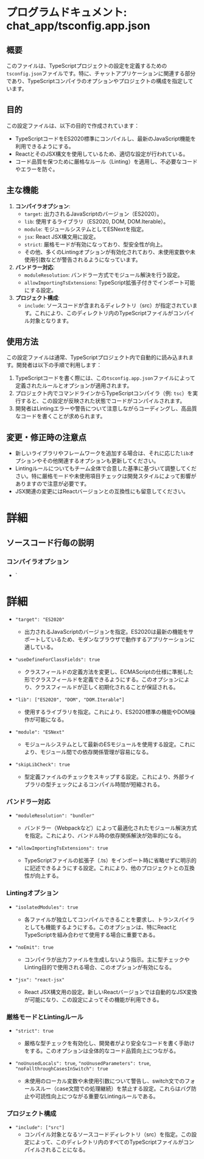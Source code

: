 # プログラムドキュメント: chat_app/tsconfig.app.json

## 概要
このファイルは、TypeScriptプロジェクトの設定を定義するための`tsconfig.json`ファイルです。特に、チャットアプリケーションに関連する部分であり、TypeScriptコンパイラのオプションやプロジェクトの構成を指定しています。

## 目的
この設定ファイルは、以下の目的で作成されています：
- TypeScriptコードをES2020標準にコンパイルし、最新のJavaScript機能を利用できるようにする。
- ReactとそのJSX構文を使用しているため、適切な設定が行われている。
- コード品質を保つために厳格なルール（Linting）を適用し、不必要なコードやエラーを防ぐ。

## 主な機能
1. **コンパイラオプション**:
   - `target`: 出力されるJavaScriptのバージョン（ES2020）。
   - `lib`: 使用するライブラリ（ES2020, DOM, DOM.Iterable）。
   - `module`: モジュールシステムとしてESNextを指定。
   - `jsx`: React JSX構文用に設定。
   - `strict`: 厳格モードが有効になっており、型安全性が向上。
   - その他、多くのLintingオプションが有効化されており、未使用変数や未使用引数などが警告されるようになっています。
2. **バンドラー対応**:
   - `moduleResolution`: バンドラー方式でモジュール解決を行う設定。
   - `allowImportingTsExtensions`: TypeScript拡張子付きでインポート可能にする設定。 
3. **プロジェクト構成**:
   - `include`: ソースコードが含まれるディレクトリ（src）が指定されています。これにより、このディレクトリ内のTypeScriptファイルがコンパイル対象となります。 

## 使用方法
この設定ファイルは通常、TypeScriptプロジェクト内で自動的に読み込まれます。開発者は以下の手順で利用します：
1. TypeScriptコードを書く際には、この`tsconfig.app.json`ファイルによって定義されたルールとオプションが適用されます。
2. プロジェクト内でコマンドラインからTypeScriptコンパイラ（例: `tsc`）を実行すると、この設定が反映された状態でコードがコンパイルされます。
3. 開発者はLintingエラーや警告について注意しながらコーディングし、高品質なコードを書くことが求められます。

## 変更・修正時の注意点
- 新しいライブラリやフレームワークを追加する場合は、それに応じた`lib`オプションやその他関連するオプションも更新してください。
- Lintingルールについてもチーム全体で合意した基準に基づいて調整してください。特に厳格モードや未使用項目チェックは開発スタイルによって影響がありますので注意が必要です。 
- JSX関連の変更にはReactバージョンとの互換性にも留意してください。 

# 詳細
## ソースコード行毎の説明
### コンパイラオプション
- `
# 詳細
- `"target": "ES2020"`
  - 出力されるJavaScriptのバージョンを指定。ES2020は最新の機能をサポートしているため、モダンなブラウザで動作するアプリケーションに適している。

- `"useDefineForClassFields": true`
  - クラスフィールドの定義方法を変更し、ECMAScriptの仕様に準拠した形でクラスフィールドを定義できるようにする。このオプションにより、クラスフィールドが正しく初期化されることが保証される。

- `"lib": ["ES2020", "DOM", "DOM.Iterable"]`
  - 使用するライブラリを指定。これにより、ES2020標準の機能やDOM操作が可能になる。

- `"module": "ESNext"`
  - モジュールシステムとして最新のESモジュールを使用する設定。これにより、モジュール間での依存関係管理が容易になる。

- `"skipLibCheck": true`
  - 型定義ファイルのチェックをスキップする設定。これにより、外部ライブラリの型チェックによるコンパイル時間が短縮される。

### バンドラー対応
- `"moduleResolution": "bundler"`
  - バンドラー（Webpackなど）によって最適化されたモジュール解決方式を指定。これにより、バンドル時の依存関係解決が効率的になる。

- `"allowImportingTsExtensions": true`
  - TypeScriptファイルの拡張子（.ts）をインポート時に省略せずに明示的に記述できるようにする設定。これにより、他のプロジェクトとの互換性が向上する。

### Lintingオプション
- `"isolatedModules": true`
  - 各ファイルが独立してコンパイルできることを要求し、トランスパイラとしても機能するようにする。このオプションは、特にReactとTypeScriptを組み合わせて使用する場合に重要である。

- `"noEmit": true`
  - コンパイラが出力ファイルを生成しないよう指示。主に型チェックやLinting目的で使用される場合、このオプションが有効になる。

- `"jsx": "react-jsx"`
  - React JSX構文用の設定。新しいReactバージョンでは自動的なJSX変換が可能になり、この設定によってその機能が利用できる。

### 厳格モードとLintingルール
- `"strict": true`
  - 厳格な型チェックを有効化し、開発者がより安全なコードを書く手助けをする。このオプションは全体的なコード品質向上につながる。

- `"noUnusedLocals": true`, `"noUnusedParameters": true`, `"noFallthroughCasesInSwitch": true`
  - 未使用のローカル変数や未使用引数について警告し、switch文でのフォールスルー（case文間での処理継続）を禁止する設定。これらはバグ防止や可読性向上につながる重要なLintingルールである。

### プロジェクト構成
- `"include": ["src"]`
  - コンパイル対象となるソースコードディレクトリ（src）を指定。この設定によって、このディレクトリ内のすべてのTypeScriptファイルがコンパイルされることになる。